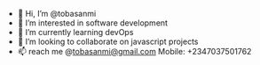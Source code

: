 - 👋 Hi, I’m @tobasanmi
- 👀 I’m interested in software development
- 🌱 I’m currently learning devOps
- 💞️ I’m looking to collaborate on javascript projects
- 📫 reach me @tobasanmi@gmail.com Mobile: +2347037501762

<!---
tobasanmi/tobasanmi is a ✨ special ✨ repository because its `README.md` (this file) appears on your GitHub profile.
You can click the Preview link to take a look at your changes.
--->
